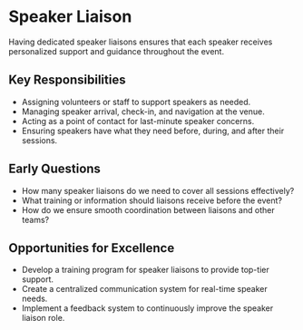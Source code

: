 # Speaker Liaison

Having dedicated speaker liaisons ensures that each speaker receives personalized support and guidance throughout the event.

## Key Responsibilities
- Assigning volunteers or staff to support speakers as needed.
- Managing speaker arrival, check-in, and navigation at the venue.
- Acting as a point of contact for last-minute speaker concerns.
- Ensuring speakers have what they need before, during, and after their sessions.

## Early Questions
- How many speaker liaisons do we need to cover all sessions effectively?
- What training or information should liaisons receive before the event?
- How do we ensure smooth coordination between liaisons and other teams?

## Opportunities for Excellence
- Develop a training program for speaker liaisons to provide top-tier support.
- Create a centralized communication system for real-time speaker needs.
- Implement a feedback system to continuously improve the speaker liaison role.